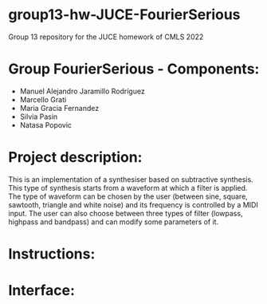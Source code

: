 # group13-hw-JUCE-FourierSerious
Group 13 repository for the JUCE homework of CMLS 2022

# Group FourierSerious - Components:
- Manuel Alejandro Jaramillo Rodríguez
- Marcello Grati
- Maria Gracia Fernandez
- Silvia Pasin
- Natasa Popovic

# Project description:
This is an implementation of a synthesiser based on subtractive synthesis. This type of synthesis starts from a waveform at which a filter is applied. The type of waveform can be chosen by the user (between sine, square, sawtooth, triangle and white noise) and its frequency is controlled by a MIDI input. The user can also choose between three types of filter (lowpass, highpass and bandpass) and can modify some parameters of it. 

# Instructions:


# Interface:


